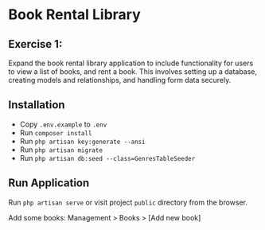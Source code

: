 #  Book Rental Library

## Exercise 1: 

Expand the book rental library application to include functionality for users to view a list of books, and rent a book. This involves setting up a database, creating models and relationships, and handling form data securely.

## Installation

- Copy `.env.example` to `.env`
- Run `composer install`
- Run `php artisan key:generate --ansi`
- Run `php artisan migrate`
- Run `php artisan db:seed --class=GenresTableSeeder`
  
## Run Application

Run `php artisan serve` or visit project `public` directory from the browser.

Add some books: Management > Books > [Add new book]